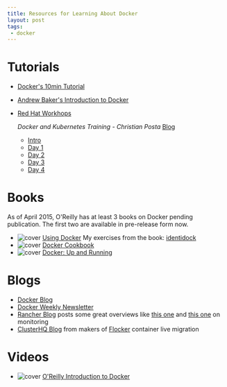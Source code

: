 ```yaml
---
title: Resources for Learning About Docker
layout: post
tags:
 - docker
---
```


# Tutorials #

- [Docker's 10min Tutorial](https://docker.com/tryit/)
- [Andrew Baker's Introduction to Docker](http://docker.atbaker.me/exercises/exercise_0.html)
- [Red Hat Workhops](https://github.com/RedHatWorkshops)

  *Docker and Kubernetes Training - Christian Posta* [Blog](http://blog.christianposta.com/kubernetes/3-day-docker-and-kubernetes-training/)

  - [Intro](http://redhatworkshops.github.io/slides/docker/generated/intro.html)
  - [Day 1](http://redhatworkshops.github.io/slides/docker/generated/day1.html)
  - [Day 2](http://redhatworkshops.github.io/slides/docker/generated/day2.html)
  - [Day 3](http://redhatworkshops.github.io/slides/docker/generated/day3.html)
  - [Day 4](http://redhatworkshops.github.io/slides/docker/generated/day4.html)

# Books #

As of April 2015, O'Reilly has at least 3 books on Docker pending publication. The first two are available in pre-release form now.

- ![cover](http://akamaicovers.oreilly.com/images/0636920035671/bkt.gif) [Using Docker](http://shop.oreilly.com/product/0636920035671.do)
  My exercises from the book: [identidock](https://github.com/dlbewley/identidock)
- ![cover](http://akamaicovers.oreilly.com/images/0636920036791/bkt.gif) [Docker Cookbook](http://shop.oreilly.com/product/0636920036791.do)
- ![cover](http://akamaicovers.oreilly.com/images/0636920036142/bkt.gif) [Docker: Up and Running](http://shop.oreilly.com/product/0636920036142.do)

# Blogs #

- [Docker Blog](https://blog.docker.com)
- [Docker Weekly Newsletter](https://blog.docker.com/docker-weekly-archives/)
- [Rancher Blog](http://rancher.com/blog/) posts some great overviews like [this one](http://rancher.com/comparing-monitoring-options-for-docker-deployments/) and [this one](http://rancher.com/docker-monitoring-continued-prometheus-and-sysdig/) on monitoring
- [ClusterHQ Blog](https://clusterhq.com/blog/) from makers of [Flocker](https://docs.clusterhq.com/en/latest/gettingstarted/) container live migration

# Videos #

- ![cover](http://akamaicovers.oreilly.com/images/0636920035732/thumb.gif) [O'Reilly Introduction to Docker](http://shop.oreilly.com/product/0636920035732.do)

